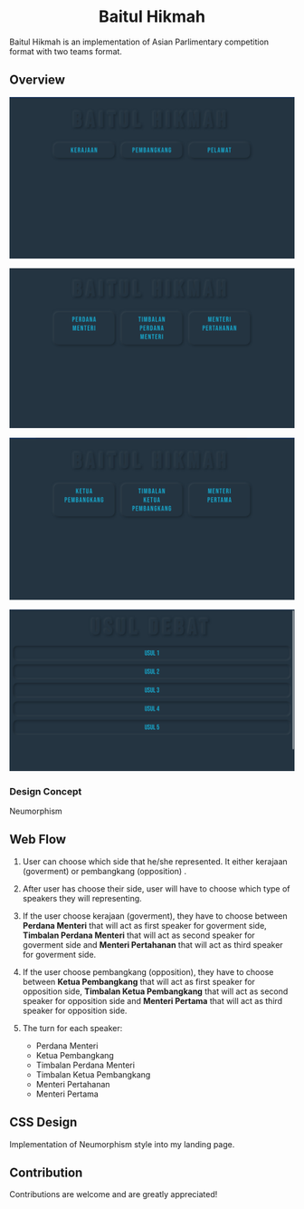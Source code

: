 <div align="center">

# Baitul Hikmah 

</div>

Baitul Hikmah is an implementation of Asian Parlimentary competition format with two teams format. 

## Overview 

![Index](./images/1.png)

![Kerajaan](./images/2.png)

![Pembangkang](./images/3.png)

![Usul](./images/4.png)

### Design Concept
Neumorphism 

## Web Flow
1. User can choose which side that he/she represented. It either kerajaan (goverment) or pembangkang (opposition)
.

2. After user has choose their side, user will have to choose which type of speakers they will representing.

3. If the user choose kerajaan (goverment), they have to choose between __Perdana Menteri__ that will act as first speaker for goverment side, __Timbalan Perdana Menteri__ that will act as second speaker for goverment side and __Menteri Pertahanan__ that will act as third speaker for goverment side.  

4. If the user choose pembangkang (opposition), they have to choose between __Ketua Pembangkang__ that will act as first speaker for opposition side, __Timbalan Ketua Pembangkang__ that will act as second speaker for opposition side and __Menteri Pertama__ that will act as third speaker for opposition side. 

5. The turn for each speaker:
    * Perdana Menteri
    * Ketua Pembangkang
    * Timbalan Perdana Menteri
    * Timbalan Ketua Pembangkang
    * Menteri Pertahanan
    * Menteri Pertama

## CSS Design
Implementation of Neumorphism style into my landing page.

## Contribution
Contributions are welcome and are greatly appreciated!
